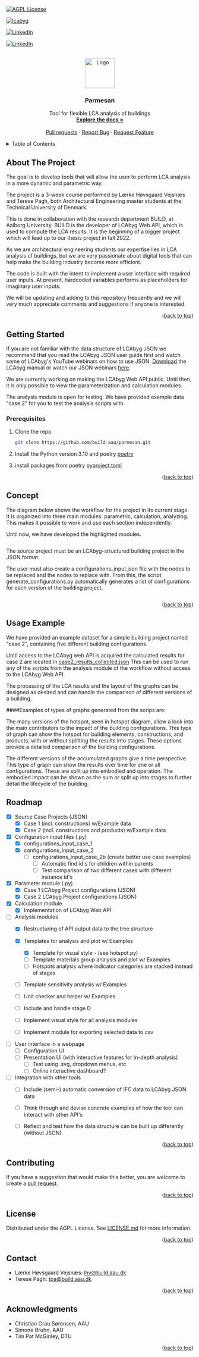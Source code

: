 
[![AGPL License][license-shield]][license-url]

[![lcabyg][lcabyg-shield]][lcabyg-url]

[![LinkedIn][linkedin-shield-lhv]][linkedin-url-lhv]

[![LinkedIn][linkedin-shield-tpa]][linkedin-url-tpa]



<!-- PROJECT LOGO -->
<br />
<div align="center">
  <a href="https://github.com/build-aau/parmesan">
    <img src="doc/images/parmesan.png" alt="Logo" width="80" height="80">
  </a>

<h3 align="center">Parmesan</h3>

  <p align="center">
    Tool for flexible LCA analysis of buildings
    <br />
    <a href="https://github.com/build-aau/parmesan"><strong>Explore the docs »</strong></a>
    <br />
    <br />
    <a href="https://github.com/build-aau/parmesan/pulls">Pull requests</a>
    ·
    <a href="https://github.com/build-aau/parmesan/issues">Report Bug</a>
    ·
    <a href="https://github.com/build-aau/parmesan/issues">Request Feature</a>
  </p>
</div>



<!-- TABLE OF CONTENTS -->
<details>
  <summary>Table of Contents</summary>
  <ol>
    <li>
      <a href="#about-the-project">About The Project</a>
    </li>
    <li>
      <a href="#getting-started">Getting Started</a>
      <ul>
        <li><a href="#prerequisites">Prerequisites</a></li>
        <li><a href="#installation">Installation</a></li>
      </ul>
    </li>
    <li><a href="#usage">Concept</a></li>
    <li><a href="#usage">Usage</a></li>
    <li><a href="#roadmap">Roadmap</a></li>
    <li><a href="#contributing">Contributing</a></li>
    <li><a href="#license">License</a></li>
    <li><a href="#contact">Contact</a></li>
    <li><a href="#acknowledgments">Acknowledgments</a></li>
  </ol>
</details>



<!-- ABOUT THE PROJECT -->
## About The Project

The goal is to develop tools that will allow the user to perform LCA analysis in a 
more dynamic and parametric way.

The project is a 3-week course performed by Lærke Høvsgaard Vejsnæs and Terese Pagh, both
Architectural Engineering master students at the Technical University of Denmark.

This is done in collaboration with the research department BUILD, at Aalborg University.
BUILD is the developer of LCAbyg Web API, which is used to compute the LCA results. 
It is the beginning of a bigger project which will lead up to our thesis project in fall 2022.

As we are architectural engineering students our expertise lies in LCA analysis of buildings, but we are very passionate about 
digital tools that can help make the building industry become more efficient.

The code is built with the intent to implement a user interface with required user inputs. At present, hardcoded variables performs as placeholders for imaginary user inputs. 

We will be updating and adding to this repository frequently and we will very much appreciate comments and suggestions 
if anyone is interested. 

<p align="right">(<a href="#top">back to top</a>)</p>


<!-- GETTING STARTED -->
## Getting Started
If you are not familiar with the data structure of LCAbyg JSON we recommend that you read the LCAbyg JSON
user guide first and watch some of LCAbyg's YouTube webinars on how to use JSON. 
[Download](https://www.lcabyg.dk/da/usermanual/brugervejledning-andre-vaerktojer/) the LCAbyg manual or 
watch our JSON webinars [here](https://www.youtube.com/watch?v=KLitrgl8OhY&list=PLzSTwx1m_PoFXkleYcvKrJoKyaGh76mLQ&index=1).

We are currently working on making the LCAbyg Web API public. Until then, it is only possible to view 
the parameterization and calculation modules. 

The analysis module is open for testing. We have provided example data "case 2" for you to test the analysis scripts with.

### Prerequisites

1. Clone the repo
   ```sh
   git clone https://github.com/build-aau/parmesan.git
   ```
2. Install the Python version 3.10 and poetry [poetry](https://python-poetry.org/)

3. install packages from poetry [pyproject.toml](pyproject.toml)


<p align="right">(<a href="#top">back to top</a>)</p>


<!-- CONCEPT -->
## Concept

The diagram below shows the workflow for the project in its current stage. It is organized into three 
main modules: parametric, calculation, analyzing. This makes it possible to work and use each section independently.

Until now, we have developed the highlighted modules.

![<img src="doc/diagrams/workflow_jan_22.png"/>](doc/diagrams/workflow_jan22.png "Workflow")

The source project must be an LCAbyg-structured building project in the JSON format.

The user must also create a configurations_input.json file with the nodes to be replaced and the nodes to replace with. 
From this, the script generate_configurations.py automatically generates a list of configurations 
for each version of the building project. 


![<img src="doc/diagrams/workflow_jan_22.png"/>](doc/diagrams/Conf_v2.png "Workflow")

<p align="right">(<a href="#top">back to top</a>)</p>

<!-- USAGE EXAMPLE -->
## Usage Example

We have provided an example dataset for a simple building project named "case 2", containing five different building 
configurations. 

Until access to the LCAbyg web API is acquired the calculated results for case 2 are located in [case2_results_collected.json](res/api_saved_res/output_case2_conf_gen2/case2_results_collected.json)
This can be used to run any of the scripts from the analysis module of the workflow without access to the LCAbyg Web API. 

The processing of the LCA results and the layout of the graphs can be designed as desired and can handle the
comparison of different versions of a building.

####Examples of types of graphs generated from the scrips are:

The many versions of the hotspot, seen in hotspot diagram, allow a look into the main contributors to the impact of the building configurations.
This type of graph can show the hotspot for building elements, constructions, and products, with or without splitting
the results into stages. These options provide a detailed comparison of the building configurations.
![<img src="doc/diagrams/workflow_jan_22.png"/>](doc/images/hotspot_simple_plot.png "hotspot")


The different versions of the accumulated graphs give a time perspective.
This type of graph can show the results over time for one or all configurations. These are split up
into embodied and operation. The embodied impact can be shown as the sum or split up into stages to further detail the 
 lifecycle of the building.
![<img src="doc/diagrams/workflow_jan_22.png"/>](doc/images/accumulated_stages.png "accumulated")

<!-- ROADMAP -->
## Roadmap

- [x] Source Case Projects (JSON)
   - [x] Case 1 (incl. constructions) w/Example data
   - [x] Case 2 (incl. constructions and products) w/Example data

- [x] Configuration input files (.py)
  - [x] configurations_input_case_1 
  - [x] configurations_input_case_2 
    - [ ] configurations_input_case_2b (create better use case examples)
      - [ ] Automatic find id's for children within parents
      - [ ] Test comparison of two different cases with different instance id's
  
- [x] Parameter module (.py)
  - [x] Case 1 LCAbyg Project configurations (JSON)
  - [x] Case 2 LCAbyg Project configurations (JSON)

- [x] Calculation module
  - [x] Implementation of LCAbyg Web API

- [ ] Analysis modules
  - [x] Restructuring of API output data to the tree structure
  - [x] Templates for analysis and plot w/ Examples
    - [x] Template for visual style - (see hotspot.py)
    - [ ] Template materials group analysis and plot w/ Examples
    - [ ] Hotspots analysis where indicator categories are stacked instead of stages
  - [ ] Template sensitivity analysis w/ Examples
  - [ ] Unit checker and helper w/ Examples
  - [ ] Include and handle stage D
  - [ ] Implement visual style for all analysis modules
  - [ ] Implement module for exporting selected data to csv
  

- [ ] User interface in a webpage
  - [ ] Configuration UI 
  - [ ] Presentation UI (with interactive features for in-depth analysis)
    - [ ] Test using .svg, dropdown menus, etc. 
    - [ ] Online interactive dashboard?

- [ ] Integration with other tools
  - [ ] Include (semi-) automatic conversion of IFC data to LCAbyg JSON data
  - [ ] Think through and devise concrete examples of how the tool can interact with other API's
  - [ ] Reflect and test how the data structure can be built up differently (without JSON)
  

<p align="right">(<a href="#top">back to top</a>)</p>



<!-- CONTRIBUTING -->
## Contributing

If you have a suggestion that would make this better, you are welcome to create a [pull request](https://github.com/build-aau/parmesan/pulls).


<p align="right">(<a href="#top">back to top</a>)</p>


<!-- LICENSE -->
## License

Distributed under the AGPL License. See [LICENSE.md](LICENSE.md) for more information.

<p align="right">(<a href="#top">back to top</a>)</p>


<!-- CONTACT -->
## Contact

* Lærke Høvsgaard Vejsnæs: [lhv@build.aau.dk](mailto:lhv@build.aau.dk)
* Terese Pagh: [tpa@build.aau.dk](mailto:tpa@build.aau.dk)

<p align="right">(<a href="#top">back to top</a>)</p>


<!-- ACKNOWLEDGMENTS -->
## Acknowledgments

* Christian Grau Sørensen, AAU
* Simone Bruhn, AAU
* Tim Pat McGinley, DTU


<p align="right">(<a href="#top">back to top</a>)</p>


<!-- MARKDOWN LINKS & IMAGES -->
<!-- https://www.markdownguide.org/basic-syntax/#reference-style-links -->
[contributors-shield]: https://img.shields.io/github/contributors/github_username/repo_name.svg?style=for-the-badge
[contributors-url]: https://github.com/github_username/repo_name/graphs/contributors
[forks-shield]: https://img.shields.io/github/forks/github_username/repo_name.svg?style=for-the-badge
[forks-url]: https://github.com/github_username/repo_name/network/members
[stars-shield]: https://img.shields.io/github/stars/github_username/repo_name.svg?style=for-the-badge
[stars-url]: https://github.com/github_username/repo_name/stargazers
[issues-shield]: https://img.shields.io/github/issues/github_username/repo_name.svg?style=for-the-badge
[issues-url]: https://github.com/github_username/repo_name/issues
[license-shield]: https://img.shields.io/badge/LICENSE-GNU%20AGPL-lightgrey?style=for-the-badge&logo=gnu
[license-url]: https://www.gnu.org/licenses/agpl-3.0.en.html
[linkedin-shield-tpa]: https://img.shields.io/badge/-LinkedIn-black.svg?style=for-the-badge&logo=linkedin&colorB=555
[linkedin-url-tpa]: https://www.linkedin.com/in/terese-pagh-a346361ab/
[linkedin-shield-lhv]: https://img.shields.io/badge/-LinkedIn-black.svg?style=for-the-badge&logo=linkedin&colorB=555
[linkedin-url-lhv]: https://www.linkedin.com/in/l%C3%A6rke-vejsn%C3%A6s-3337461b6/
[product-screenshot]: images/screenshot.png
[lcabyg-shield]: https://img.shields.io/badge/Website-LCAbyg-green?style=for-the-badge
[lcabyg-url]: https://lcabyg.dk/da/

